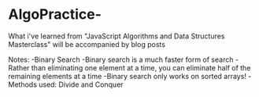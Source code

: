# AlgoPractice-
What i've learned from "JavaScript Algorithms and Data Structures Masterclass" will be accompanied by blog posts




Notes: 
-Binary Search
-Binary search is a much faster form of search
-Rather than eliminating one element at a time, you can eliminate half of the remaining elements at a time
-Binary search only works on sorted arrays!
-Methods used: Divide and Conquer